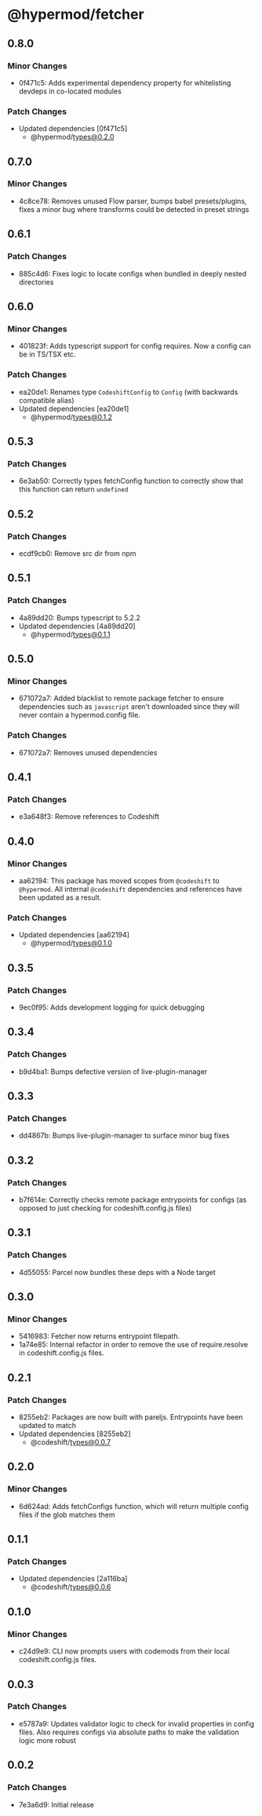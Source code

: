# @hypermod/fetcher

## 0.8.0

### Minor Changes

- 0f471c5: Adds experimental dependency property for whitelisting devdeps in co-located modules

### Patch Changes

- Updated dependencies [0f471c5]
  - @hypermod/types@0.2.0

## 0.7.0

### Minor Changes

- 4c8ce78: Removes unused Flow parser, bumps babel presets/plugins, fixes a minor bug where transforms could be detected in preset strings

## 0.6.1

### Patch Changes

- 885c4d6: Fixes logic to locate configs when bundled in deeply nested directories

## 0.6.0

### Minor Changes

- 401823f: Adds typescript support for config requires. Now a config can be in TS/TSX etc.

### Patch Changes

- ea20de1: Renames type `CodeshiftConfig` to `Config` (with backwards compatible alias)
- Updated dependencies [ea20de1]
  - @hypermod/types@0.1.2

## 0.5.3

### Patch Changes

- 6e3ab50: Correctly types fetchConfig function to correctly show that this function can return `undefined`

## 0.5.2

### Patch Changes

- ecdf9cb0: Remove src dir from npm

## 0.5.1

### Patch Changes

- 4a89dd20: Bumps typescript to 5.2.2
- Updated dependencies [4a89dd20]
  - @hypermod/types@0.1.1

## 0.5.0

### Minor Changes

- 671072a7: Added blacklist to remote package fetcher to ensure dependencies such as `javascript` aren't downloaded since they will never contain a hypermod.config file.

### Patch Changes

- 671072a7: Removes unused dependencies

## 0.4.1

### Patch Changes

- e3a648f3: Remove references to Codeshift

## 0.4.0

### Minor Changes

- aa62194: This package has moved scopes from `@codeshift` to `@hypermod`. All internal `@codeshift` dependencies and references have been updated as a result.

### Patch Changes

- Updated dependencies [aa62194]
  - @hypermod/types@0.1.0

## 0.3.5

### Patch Changes

- 9ec0f95: Adds development logging for quick debugging

## 0.3.4

### Patch Changes

- b9d4ba1: Bumps defective version of live-plugin-manager

## 0.3.3

### Patch Changes

- dd4867b: Bumps live-plugin-manager to surface minor bug fixes

## 0.3.2

### Patch Changes

- b7f614e: Correctly checks remote package entrypoints for configs (as opposed to just checking for codeshift.config.js files)

## 0.3.1

### Patch Changes

- 4d55055: Parcel now bundles these deps with a Node target

## 0.3.0

### Minor Changes

- 5416983: Fetcher now returns entrypoint filepath.
- 1a74e85: Internal refactor in order to remove the use of require.resolve in codeshift.config.js files.

## 0.2.1

### Patch Changes

- 8255eb2: Packages are now built with pareljs. Entrypoints have been updated to match
- Updated dependencies [8255eb2]
  - @codeshift/types@0.0.7

## 0.2.0

### Minor Changes

- 6d624ad: Adds fetchConfigs function, which will return multiple config files if the glob matches them

## 0.1.1

### Patch Changes

- Updated dependencies [2a116ba]
  - @codeshift/types@0.0.6

## 0.1.0

### Minor Changes

- c24d9e9: CLI now prompts users with codemods from their local codeshift.config.js files.

## 0.0.3

### Patch Changes

- e5787a9: Updates validator logic to check for invalid properties in config files. Also requires configs via absolute paths to make the validation logic more robust

## 0.0.2

### Patch Changes

- 7e3a6d9: Initial release
